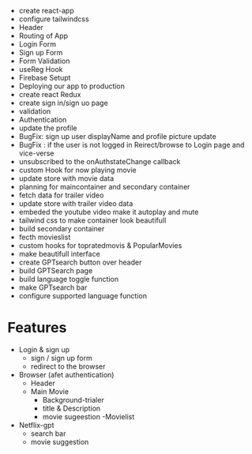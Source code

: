 - create react-app
- configure tailwindcss
- Header
- Routing of App
- Login Form
- Sign up Form
- Form Validation
- useReg Hook
- Firebase Setupt
- Deploying our app to production
- create react Redux
- create sign in/sign uo page
- validation
- Authentication 
-  update the profile
- BugFix: sign up user displayName and profile picture update
- BugFix : if the user is not logged in Reirect/browse to Login page and vice-verse
- unsubscribed to the onAuthstateChange callback
- custom Hook for now playing movie
- update store with movie data
- planning for maincontainer and secondary container
- fetch data for trailer video
- update store with trailer video data
- embeded the youtube video make it autoplay and mute
- tailwind css to make container look beautifull
- build secondary container
- fecth movieslist
- custom hooks for topratedmovis & PopularMovies
- make beautifull  interface
- create GPTsearch button over header
- build GPTSearch page
- build language toggle function
- make GPTsearch bar 
- configure supported language function

# Features
 - Login & sign up
    -  sign / sign up form
    - redirect to the browser
 - Browser (afet authentication)
    - Header
    - Main Movie
        - Background-trialer
        - title & Description
        - movie sugeestion
           -Movielist
- Netflix-gpt
   - search bar
   - movie suggestion

